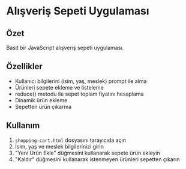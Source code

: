 # Alışveriş Sepeti Uygulaması

## Özet
Basit bir JavaScript alışveriş sepeti uygulaması.

## Özellikler
- Kullanıcı bilgilerini (isim, yaş, meslek) prompt ile alma
- Ürünleri sepete ekleme ve listeleme
- reduce() metodu ile sepet toplam fiyatını hesaplama
- Dinamik ürün ekleme
- Sepetten ürün çıkarma

## Kullanım
1. `shopping-cart.html` dosyasını tarayıcıda açın
2. İsim, yaş ve meslek bilgilerinizi girin
3. "Yeni Ürün Ekle" düğmesini kullanarak sepete ürün ekleyin
4. "Kaldır" düğmesini kullanarak istenmeyen ürünleri sepetten çıkarın